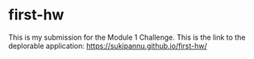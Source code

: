 # first-hw

This is my submission for the Module 1 Challenge. 
This is the link to the deplorable application: https://sukipannu.github.io/first-hw/

